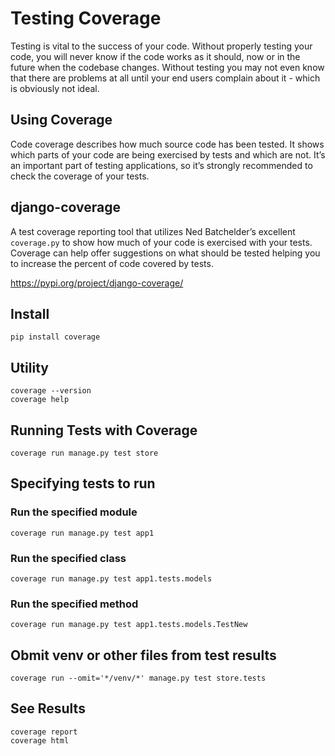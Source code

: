 ﻿# Testing Coverage

Testing is vital to the success of your code. Without properly testing your code, you will never know if the code works as it should, now or in the future when the codebase changes. Without testing you may not even know that there are problems at all until your end users complain about it - which is obviously not ideal.

## Using Coverage

Code coverage describes how much source code has been tested. It shows which parts of your code are being exercised by tests and which are not. It’s an important part of testing applications, so it’s strongly recommended to check the coverage of your tests.

## django-coverage

A test coverage reporting tool that utilizes Ned Batchelder’s excellent `coverage.py` to show how much of your code is exercised with your tests. Coverage can help offer suggestions on what should be tested helping you to increase the percent of code covered by tests.

<https://pypi.org/project/django-coverage/>

## Install

    pip install coverage

## Utility

    coverage --version
    coverage help

## Running Tests with Coverage

    coverage run manage.py test store

## Specifying tests to run

### Run the specified module

    coverage run manage.py test app1

### Run the specified class

    coverage run manage.py test app1.tests.models

### Run the specified method

    coverage run manage.py test app1.tests.models.TestNew

## Obmit venv or other files from test results

    coverage run --omit='*/venv/*' manage.py test store.tests

## See Results

    coverage report
    coverage html
